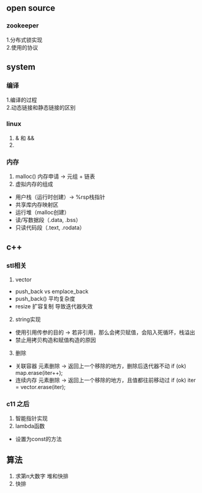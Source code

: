 ## open source

### zookeeper

1.分布式锁实现  
2.使用的协议  

## system

### 编译

1.编译的过程  
2.动态链接和静态链接的区别  

### linux

1. & 和 &&  
2. 

### 内存

1. malloc() 内存申请 -> 元组 + 链表
2. 虚拟内存的组成
  - 用户栈（运行时创建）-> %rsp栈指针
  - 共享库内存映射区
  - 运行堆（malloc创建）
  - 读/写数据段（.data, .bss）
  - 只读代码段（.text, .rodata）


## c++

### stl相关
1. vector  
  - push_back vs emplace_back
  - push_back() 平均复杂度
  - resize 扩容复制 导致迭代器失效
2. string实现  
  - 使用引用传参的目的 -> 若非引用，那么会拷贝赋值，会陷入死循环，栈溢出  
  - 禁止用拷贝构造和赋值构造的原因
3. 删除
  - 关联容器 元素删除 -> 返回上一个移除的地方，删除后迭代器不动 if (ok) map.erase(iter++);
  - 连续内存 元素删除 -> 返回上一个移除的地方，且值都往前移动过 if (ok) iter = vector.erase(iter);


### 

### c11 之后
1. 智能指针实现  
4. lambda函数  
  - 设置为const的方法
  
## 算法

1. 求第n大数字 堆和快排  
2. 快排
